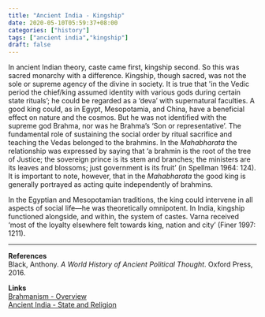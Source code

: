 ```yaml
---
title: "Ancient India - Kingship"
date: 2020-05-10T05:59:37+08:00
categories: ["history"]
tags: ["ancient india","kingship"]
draft: false
---
```


In ancient Indian theory, caste came first, kingship second. So this was sacred monarchy with a difference. Kingship, though sacred, was not the sole or supreme agency of the divine in society. It is true that 'in the Vedic period the chief/king assumed identity with various gods during certain state rituals’; he could be regarded as a ‘deva’ with supernatural faculties. A good king could, as in Egypt, Mesopotamia, and China, have a beneficial effect on nature and the cosmos. But he was not identified with the supreme god Brahma, nor was he Brahma’s ‘Son or representative’. The fundamental role of sustaining the social order by ritual sacrifice and teaching the Vedas belonged to the brahmins. In the *Mahabharata* the relationship was expressed by saying that ‘a brahmin is the root of the tree of Justice; the sovereign prince is its stem and branches; the ministers are its leaves and blossoms; just government is its fruit’ (in Spellman 1964: 124). It is important to note, however, that in the *Mahabharata* the good king is generally portrayed as acting quite independently of brahmins.

In the Egyptian and Mesopotamian traditions, the king could intervene in all aspects of social life—he was theoretically omnipotent. In India, kingship functioned alongside, and within, the system of castes. Varna received ‘most of the loyalty elsewhere felt towards king, nation and city’ (Finer 1997: 1211).

---
**References**  
Black, Anthony. *A World History of Ancient Political Thought*. Oxford Press, 2016.

**Links**  
[Brahmanism - Overview](../brahmanism-overview)  
[Ancient India - State and Religion](../ancient-india-state-and-religion)
